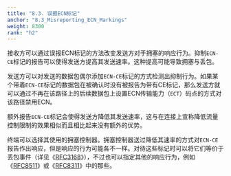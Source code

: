 ```yaml
---
title: "8.3. 误报ECN标记"
anchor: "8.3_Misreporting_ECN_Markings"
weight: 8300
rank: "h2"
---
```


接收方可以通过误报ECN标记的方法改变发送方对于拥塞的响应行为。抑制`ECN-CE`标记的报告可以使得发送方提高其发送速率。这种提高可能导致拥塞与丢包。

发送方可以对发送的数据包偶尔添加`ECN-CE`标记的方式检测出抑制行为。如果某个带着`ECN-CE`标记的数据包在被确认时没有被报告为带有CE标记，那么发送方就可以通过不再在该路径上的后续数据包上设置ECN传输能力（`ECT`）码点的方式对该路径禁用ECN。

额外报告`ECN-CE`标记会使得发送方降低其发送速率，这与在连接上宣称降低流量控制限制的效果相似而且相比起来没有额外的优势。

终端可以选择其使用的拥塞控制器。拥塞控制器送过降低其速率的方式对`ECN-CE`报告作出响应，但是响应的行为可能各不一样。对待这些标记时可以将它们等价于丢包事件（详见《[RFC3168](https://www.rfc-editor.org/info/rfc3168)》），不过也可以指定其他的响应行为，例如《[RFC8511](https://www.rfc-editor.org/info/rfc8511)》或《[RFC8311](https://www.rfc-editor.org/info/rfc8311)》中的那些。
